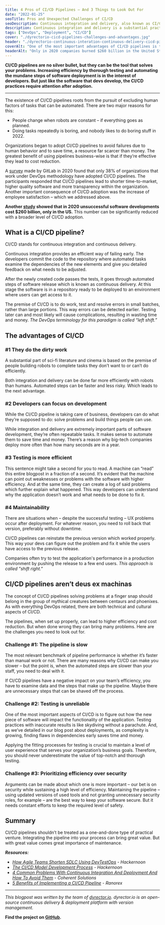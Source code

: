 ```yaml
---
title: 4 Pros of CI/CD Pipelines – And 3 Things to Look Out For 
date: "2022-01-25"
seoTitle: Pros and Unexpected Challenges of CI/CD
seoDescription: Continuous integration and delivery, also known as CI/CD can boost your teams efficiency while reducing money. But it's not a one-and-done solution.
description: Continuous integration and delivery is a substantial practice of DevOps methodology, even though only 38% of companies working under it have adopted CI/CD pipelines by 2020. Find out how it impacts efficiency and what challenges it may bring.
tags: ["DevOps", "Deployment", "CI/CD"]
cover: "./dyrectorio-cicd-pipelines-challenges-and-advantages.jpg"
header: "./dyrectorio-continuous-interation-continuous-delivery-cicd-pipelines.jpg"
coverAlt: "One of the most important advantages of CI/CD pipelines is that developers can focus on development instead of testing and deployment."
headerAlt: "Only in 2020 companies burned $260 billion in the United States due to unsuccessful development. Continuous integration and continuous delivery can decrease that number."
---
```


**CI/CD pipelines are no silver bullet, but they can be the tool that solves your problems. Increasing efficiency by thorough testing and automating the mundane steps of software deployment is in the interest of developers. But just like the software that devs develop, the CI/CD practices require attention after adoption.**

---

The existence of CI/CD pipelines roots from the pursuit of excluding human factors of tasks that can be automated. There are two major reasons for this: 

 - People change when robots are constant – if everything goes as planned. 
 - Doing tasks repeatedly is boring, and nobody likes to do boring stuff in 2022. 

Organizations began to adopt CI/CD pipelines to avoid failures due to human behavior and to save time, a resource far scarcer than money. The greatest benefit of using pipelines business-wise is that if they’re effective they lead to cost reduction.

A [survey](https://www.zdnet.com/article/gitlabs-take-on-the-current-state-of-devops/) made by GitLab in 2020 found that only 38% of organizations that work under DevOps methodology have adopted CI/CD pipelines. The participants responded that CI/CD pipelines lead to shorter time-to-market, higher quality software and more transparency within the organization. Another important consequence of CI/CD adoption was the increase of employee satisfaction – which we addressed above.

**Another [study](https://www.theee.ai/2021/01/06/6838-poor-software-quality-cost-the-usd-2-08-tn-in-2020/) showed that in 2020 unsuccessful software developments cost $260 billion, only in the US.** This number can be significantly reduced with a broader level of CI/CD adoption. 

## What is a CI/CD pipeline? 

CI/CD stands for continuous integration and continuous delivery. 

Continuous integration provides an efficient way of failing early. The developers commit the code to the repository where automated tasks examine the dependencies of the new elements and give you detailed feedback on what needs to be adjusted. 

After the newly created code passes the tests, it goes through automated steps of software release which is known as continuous delivery. At this stage the software is in a repository ready to be deployed to an environment where users can get access to it. 

The premise of CI/CD is to do work, test and resolve errors in small batches, rather than large portions. This way errors can be detected earlier. Testing later can and most likely will cause complications, resulting in wasting time and money. *The DevOps terminology for this paradigm is called “left shift.”*

## The advantages of CI/CD 

### #1 They do the dirty work 

A substantial part of sci-fi literature and cinema is based on the premise of people building robots to complete tasks they don’t want to or can’t do efficiently. 

Both integration and delivery can be done far more efficiently with robots than humans. Automated steps can be faster and less risky. Which leads to the next advantage. 

### #2 Developers can focus on development 

While the CI/CD pipeline is taking care of business, developers can do what they’re supposed to do: solve problems and build things people can use. 

While integration and delivery are extremely important parts of software development, they’re often repeatable tasks. It makes sense to automate them to save time and money. There’s a reason why big-tech companies deploy more often than how many seconds are in a year.

### #3 Testing is more efficient 

This sentence might take a second for you to read. A machine can “read” this entire blogpost in a fraction of a second. It’s evident that the machine can point out weaknesses or problems with the software with higher efficiency. And at the same time, they can create a log of said problems which further explain what happened. This way developers can understand why the application doesn’t work and what needs to be done to fix it. 

### #4 Maintainability

There are situations when – despite the successful testing – UX problems occur after deployment. For whatever reason, you need to roll back that version, preferably without downtime.

CI/CD pipelines can reinstate the previous version which worked properly. This way your devs can figure out the problem and fix it while the users have access to the previous release.

Companies often try to test the application's performance in a production environment by pushing the release to a few end users. *This approach is called "shift right."*

## CI/CD pipelines aren’t deus ex machinas 

The concept of CI/CD pipelines solving problems at a finger snap should belong in the group of mythical creatures between centaurs and phoenixes. As with everything DevOps related, there are both technical and cultural aspects of CI/CD.

The pipelines, when set up properly, can lead to higher efficiency and cost reduction. But when done wrong they can bring many problems. Here are the challenges you need to look out for.

### Challenge #1: The pipeline is slow

The most relevant benchmark of pipeline performance is whether it’s faster than manual work or not. There are many reasons why CI/CD can make you slower – but the point is, when the automated steps are slower than your staff, you need to deal with it.

If CI/CD pipelines have a negative impact on your team’s efficiency, you have to examine data and the steps that make up the pipeline. Maybe there are unnecessary steps that can be shaved off the process.

### Challenge #2: Testing is unreliable

One of the most important aspects of CI/CD is to figure out how the new piece of software will impact the functionality of the application. Testing practices with inaccurate results is like skydiving without a parachute. And, as we’ve detailed in our blog post about deployments, as complexity is growing, finding flaws in dependencies early saves time and money.

Applying the fitting processes for testing is crucial to maintain a level of user experience that serves your organization’s business goals. Therefore, you should never underestimate the value of top-notch and thorough testing.

### Challenge #3: Prioritizing efficiency over security

Arguments can be made about which one is more important – our bet is on security while sustaining a high level of efficiency. Maintaining the pipeline – using updated versions of used tools and not granting unnecessary security roles, for example – are the best way to keep your software secure. But it needs constant efforts to keep the required level of safety.

## Summary

CI/CD pipelines shouldn’t be treated as a one-and-done type of practical venture. Integrating the pipeline into your process can bring great value. But with great value comes great importance of maintenance.

***Resources:***

- *[How Agile Teams Shorten SDLC Using DevTestOps](https://hackernoon.com/how-agile-teams-shorten-sdlc-using-devtestops) - Hackernoon*
- *[The CI/CD Model Development Process](https://hackernoon.com/the-cicd-model-development-process-862a37tw) - Hackernoon*
- *[4 Common Problems With Continuous Integration And Deployment And How To Avoid Them](https://www.coherentsolutions.com/blog/4-common-problems-with-continuous-integration-and-deployment-and-how-to-avoid-them/) - Coherent Solutions*
- *[5 Benefits of Implementing a CI/CD Pipeline](https://www.ranorex.com/blog/5-benefits-ci-cd-pipeline/) - Ranorex*

---

_This blogpost was written by the team of [dyrector.io](https://dyrectorio.com). dyrector.io is an open-source continuous delivery & deployment platform with version management._

**Find the project on [GitHub](https://github.com/dyrector-io/dyrectorio/).**
